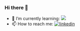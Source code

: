 ### Hi there 👋
- 🌱 I’m currently learning: [![](https://fastapi.tiangolo.com/img/icon-white.svg)](https://fastapi.tiangolo.com/)
- 📫 How to reach me: [![linkedin](https://github.com/ahmetcotul/ahmetcotul/assets/83516837/215a0ca9-1ff2-4f9d-994f-72e107408b5e)](https://www.linkedin.com/in/ahmetcotul)


<!--
- 🔭 I’m currently working on ...
- 🌱 I’m currently learning ...
- 👯 I’m looking to collaborate on ...
- 🤔 I’m looking for help with ...
- 💬 Ask me about ...
- 📫 How to reach me: ...
- 😄 Pronouns: ...
- ⚡ Fun fact: ...
-->

